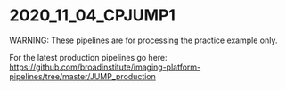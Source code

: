 # 2020_11_04_CPJUMP1
WARNING: These pipelines are for processing the practice example only. 

For the latest production pipelines go here: https://github.com/broadinstitute/imaging-platform-pipelines/tree/master/JUMP_production
